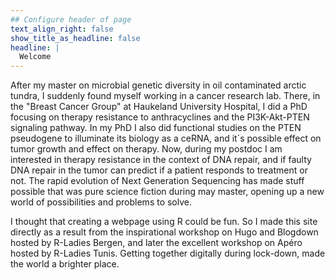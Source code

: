 ```yaml
---
## Configure header of page
text_align_right: false
show_title_as_headline: false
headline: |
  Welcome
---
```


<!-- this is a subheadline -->

After my master on microbial genetic diversity in oil contaminated arctic tundra, I suddenly found myself working in a cancer research lab. 
There, in the "Breast Cancer Group" at Haukeland University Hospital, I did a PhD focusing on therapy resistance to anthracyclines and the PI3K-Akt-PTEN signaling pathway. In my PhD I also did functional studies on the PTEN pseudogene to illuminate its biology as a ceRNA, and it´s possible effect on tumor growth and effect on therapy. 
Now, during my postdoc I am interested in therapy resistance in the context of DNA repair, and if faulty DNA repair in the tumor can predict if a patient responds to treatment or not. 
The rapid evolution of Next Generation Sequencing has made stuff possible that was pure science fiction during may master, opening up a new world of possibilities and problems to solve.

I thought that creating a webpage using R could be fun. So I made this site directly as a result from the inspirational workshop on Hugo and Blogdown hosted by R-Ladies Bergen, and later the excellent workshop on Apéro hosted by R-Ladies Tunis.
Getting together digitally during lock-down, made the world a brighter place.





